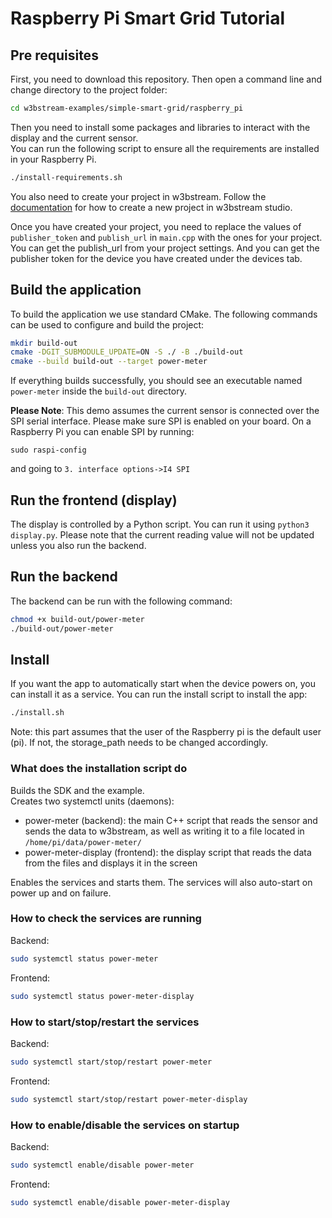 # Raspberry Pi Smart Grid Tutorial

## Pre requisites

First, you need to download this repository. Then open a command line and change directory to the project folder:  

```bash
cd w3bstream-examples/simple-smart-grid/raspberry_pi
```

Then you need to install some packages and libraries to interact with the display and the current sensor.  
You can run the following script to ensure all the requirements are installed in your Raspberry Pi.  

```bash
./install-requirements.sh
```

You also need to create your project in w3bstream. Follow the [documentation](https://docs.w3bstream.com/get-started/w3bstream-studio) for how to create a new project in w3bstream studio.  

Once you have created your project, you need to replace the values of `publisher_token` and `publish_url` in `main.cpp` with the ones for your project. You can get the publish_url from your project settings. And you can get the publisher token for the device you have created under the devices tab.  

## Build the application

To build the application we use standard CMake. The following commands can be used to configure and build the project:  

```bash
mkdir build-out
cmake -DGIT_SUBMODULE_UPDATE=ON -S ./ -B ./build-out
cmake --build build-out --target power-meter
```

If everything builds successfully, you should see an executable named `power-meter` inside the `build-out` directory.  

**Please Note**: This demo assumes the current sensor is connected over the SPI serial interface. Please make sure SPI is enabled on your board. On a Raspberry Pi you can enable SPI by running:
```
sudo raspi-config
```
and going to `3. interface options->I4 SPI`

## Run the frontend (display)

The display is controlled by a Python script. You can run it using `python3 display.py`. Please note that the current reading value will not be updated unless you also run the backend.  

## Run the backend

The backend can be run with the following command:  

```bash
chmod +x build-out/power-meter
./build-out/power-meter
```  

## Install

If you want the app to automatically start when the device powers on, you can install it as a service. You can run the install script to install the app:  

```bash
./install.sh
```

Note: this part assumes that the user of the Raspberry pi is the default user (pi). If not, the storage_path needs to be changed accordingly.  

### What does the installation script do

Builds the SDK and the example.  
Creates two systemctl units (daemons):

- power-meter (backend): the main C++ script that reads the sensor and sends the data to w3bstream, as well as writing it to a file located in `/home/pi/data/power-meter/`  
- power-meter-display (frontend): the display script that reads the data from the files and displays it in the screen  

Enables the services and starts them. The services will also auto-start on power up and on failure.  

### How to check the services are running

Backend:  

```bash
sudo systemctl status power-meter
```

Frontend:  

```bash
sudo systemctl status power-meter-display
```

### How to start/stop/restart the services

Backend:  

```bash
sudo systemctl start/stop/restart power-meter
```

Frontend:  

```bash
sudo systemctl start/stop/restart power-meter-display
```

### How to enable/disable the services on startup

Backend:  

```bash
sudo systemctl enable/disable power-meter
```

Frontend:  

```bash
sudo systemctl enable/disable power-meter-display
```
